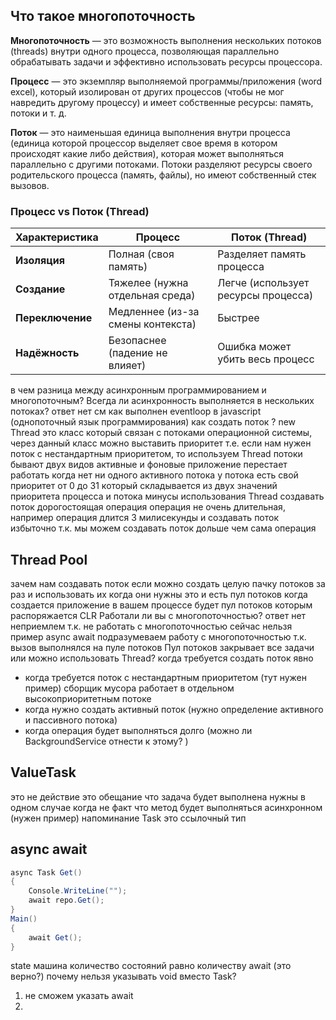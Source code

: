 ## Что такое многопоточность
**Многопоточность** — это возможность выполнения нескольких потоков (threads) внутри одного процесса, позволяющая параллельно обрабатывать задачи и эффективно использовать ресурсы процессора.

**Процесс** — это экземпляр выполняемой программы/приложения (word excel), который изолирован от других процессов (чтобы не мог навредить другому процессу)  и имеет собственные ресурсы: память, потоки и т. д.

**Поток** — это наименьшая единица выполнения внутри процесса (единица которой процессор выделяет свое время в котором происходят какие либо действия), которая может выполняться параллельно с другими потоками. Потоки разделяют ресурсы своего родительского процесса (память, файлы), но имеют собственный стек вызовов.

### **Процесс vs Поток (Thread)**

| Характеристика   | Процесс                           | Поток (Thread)                      |
| ---------------- | --------------------------------- | ----------------------------------- |
| **Изоляция**     | Полная (своя память)              | Разделяет память процесса           |
| **Создание**     | Тяжелее (нужна отдельная среда)   | Легче (использует ресурсы процесса) |
| **Переключение** | Медленнее (из-за смены контекста) | Быстрее                             |
| **Надёжность**   | Безопаснее (падение не влияет)    | Ошибка может убить весь процесс     |

в чем разница между асинхронным программированием и многопоточным?
Всегда ли асинхронность выполняется в нескольких потоках? ответ нет см как выполнен eventloop в javascript (однопоточный язык программирования)
как создать поток ? new Thread это класс который связан с потоками операционной системы, через данный класс можно выставить приоритет т.е. если нам нужен поток с нестандартным приоритетом, то используем Thread 
потоки бывают двух видов активные и фоновые
приложение перестает работать когда нет ни одного активного потока
у потока есть свой приоритет от 0 до 31 который складывается из двух значений приоритета процесса и потока
минусы использования Thread
создавать поток дорогостоящая операция
операция не очень длительная, например операция длится 3 милисекунды и создавать поток избыточно т.к. мы можем создавать поток дольше чем сама операция
## Thread Pool
зачем нам создавать поток если можно создать целую пачку потоков за раз и использовать их когда они нужны это и есть пул потоков
когда создается приложение в вашем процессе будет пул потоков которым распоряжается CLR 
Работали ли вы с многопоточностью? ответ нет неприемлем т.к. не работать с многопоточностью сейчас нельзя пример async await подразумеваем работу с многопоточностью т.к. вызов выполнялся на пуле потоков 
Пул потоков закрывает все задачи или можно использовать Thread?
когда требуется создать поток явно
- когда требуется поток с нестандартным приоритетом (тут нужен пример) сборщик мусора работает в отдельном высокоприоритетным потоке 
- когда нужно создать активный поток (нужно определение активного и пассивного потока)
- когда операция будет выполняться долго (можно ли BackgroundService отнести к этому? )

## ValueTask
это не действие это обещание что задача будет выполнена
нужны в одном случае когда не факт что метод будет выполняться асинхронном (нужен пример)
напоминание Task это ссылочный тип 

## async await
```csharp
async Task Get()
{
	Console.WriteLine("");
	await repo.Get();
}
Main()
{
	await Get();
}
```

state машина количество состояний равно количеству await (это верно?)
почему нельзя указывать void вместо Task?
1. не сможем указать await
2. 